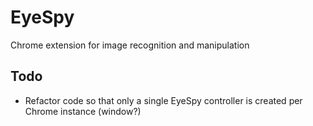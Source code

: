 # EyeSpy
Chrome extension for image recognition and manipulation

## Todo
* Refactor code so that only a single EyeSpy controller is created per Chrome instance (window?)
